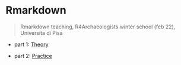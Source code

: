 # Rmarkdown
> Rmarkdown teaching, R4Archaeologists winter school (feb 22), Universita di Pisa

- part 1: [Theory](https://zoometh.github.io/oxford/R4A/1_Rmarkdown_Theory)

- part 2: [Practice](https://zoometh.github.io/oxford/R4A/2_Rmarkdown_Practice)
